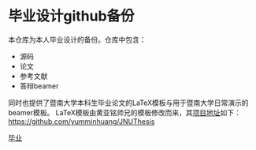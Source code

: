 # 毕业设计github备份

本仓库为本人毕业设计的备份。仓库中包含：

- 源码
- 论文
- 参考文献
- 答辩beamer

同时也提供了暨南大学本科生毕业论文的LaTeX模板与用于暨南大学日常演示的beamer模板。
LaTeX模板由黄亚铭师兄的模板修改而来，其[项目地址](https://github.com/yumminhuang/JNUThesis)如下：https://github.com/yumminhuang/JNUThesis


[毕业](http://www.baidu.com)
